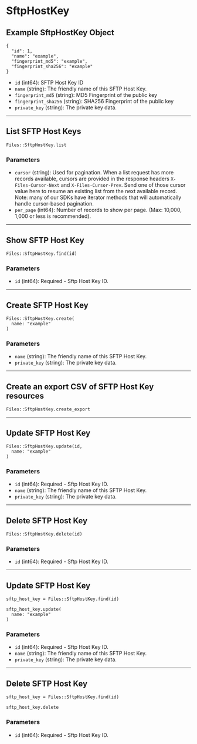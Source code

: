 # SftpHostKey

## Example SftpHostKey Object

```
{
  "id": 1,
  "name": "example",
  "fingerprint_md5": "example",
  "fingerprint_sha256": "example"
}
```

* `id` (int64): SFTP Host Key ID
* `name` (string): The friendly name of this SFTP Host Key.
* `fingerprint_md5` (string): MD5 Fingerprint of the public key
* `fingerprint_sha256` (string): SHA256 Fingerprint of the public key
* `private_key` (string): The private key data.


---

## List SFTP Host Keys

```
Files::SftpHostKey.list
```

### Parameters

* `cursor` (string): Used for pagination.  When a list request has more records available, cursors are provided in the response headers `X-Files-Cursor-Next` and `X-Files-Cursor-Prev`.  Send one of those cursor value here to resume an existing list from the next available record.  Note: many of our SDKs have iterator methods that will automatically handle cursor-based pagination.
* `per_page` (int64): Number of records to show per page.  (Max: 10,000, 1,000 or less is recommended).


---

## Show SFTP Host Key

```
Files::SftpHostKey.find(id)
```

### Parameters

* `id` (int64): Required - Sftp Host Key ID.


---

## Create SFTP Host Key

```
Files::SftpHostKey.create(
  name: "example"
)
```

### Parameters

* `name` (string): The friendly name of this SFTP Host Key.
* `private_key` (string): The private key data.


---

## Create an export CSV of SFTP Host Key resources

```
Files::SftpHostKey.create_export
```


---

## Update SFTP Host Key

```
Files::SftpHostKey.update(id, 
  name: "example"
)
```

### Parameters

* `id` (int64): Required - Sftp Host Key ID.
* `name` (string): The friendly name of this SFTP Host Key.
* `private_key` (string): The private key data.


---

## Delete SFTP Host Key

```
Files::SftpHostKey.delete(id)
```

### Parameters

* `id` (int64): Required - Sftp Host Key ID.


---

## Update SFTP Host Key

```
sftp_host_key = Files::SftpHostKey.find(id)

sftp_host_key.update(
  name: "example"
)
```

### Parameters

* `id` (int64): Required - Sftp Host Key ID.
* `name` (string): The friendly name of this SFTP Host Key.
* `private_key` (string): The private key data.


---

## Delete SFTP Host Key

```
sftp_host_key = Files::SftpHostKey.find(id)

sftp_host_key.delete
```

### Parameters

* `id` (int64): Required - Sftp Host Key ID.
